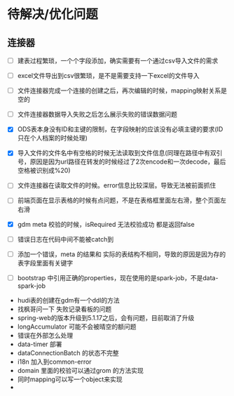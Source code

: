 # 待解决/优化问题

## 连接器


- [ ] 建表过程繁琐，一个个字段添加，确实需要有一个通过csv导入文件的需求
- [ ] excel文件导出到csv很繁琐，是不是需要支持一下excel的文件导入
- [ ] 文件连接器完成一个连接的创建之后，再次编辑的时候，mapping映射关系是空的
- [ ] 文件连接器数据导入失败之后怎么展示失败的错误数据问题
- [x] ODS表本身没有ID和主键的限制，在字段映射的应该没有必填主键的要求(ID只在个人档案的时候处理)
- [x] 导入文件的文件名中有空格的时候无法读取到文件信息(同理在路径中有双引号，原因是因为url路径在转发的时候经过了2次encode和一次decode，最后空格被识别成%20)
- [ ] 文件连接器在读取文件的时候。error信息比较深层。导致无法被前面抓住
- [ ] 前端页面在显示表格的时候有点问题，不是在表格框里面左右滑，整个页面左右滑
- [x] gdm meta 校验的时候，isRequired 无法校验成功 都是返回false
- [ ] 错误日志在代码中间不能被catch到
- [ ] 添加一个错误，meta 的结果和 实际的表结构不相同，导致的原因是因为存的表字段里面有关键字
- [ ] bootstrap 中引用正确的properties，现在使用的是spark-job，不是data-spark-job


- hudi表的创建在gdm有一个ddl的方法
- 找枫哥问一下 失败记录看板的问题
- spring-web的版本升级到5.1.17之后，会有问题，目前取消了升级
- longAccumulator 可能不会被晴空的额问题
- 错误在外部怎么处理
- data-timer 部署
- dataConnectionBatch 的状态不完整
- i18n 加入到common-error
- domain 里面的校验可以通过grom 的方法实现
- 同时mapping可以写一个object来实现
- 